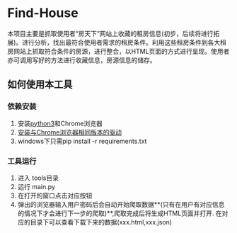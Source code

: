 # Find-House

本项目主要是抓取使用者“房天下”网站上收藏的租房信息(初步，后续将进行拓展)。进行分析，找出最符合使用者需求的租房条件。利用这些租房条件到各大租房网站上抓取符合条件的房源，进行整合，以HTML页面的方式进行呈现。使用者亦可调用写好的方法进行收藏信息，房源信息的储存。

## 如何使用本工具

### 依赖安装

1. 安装[python3](https://www.python.org/downloads/)和Chrome浏览器
2. [安装与Chrome浏览器相同版本的驱动](http://chromedriver.storage.googleapis.com/index.html)
3. windows下只需pip install -r requirements.txt

### 工具运行

1. 进入 tools目录
2. 运行  main.py
3. 在打开的窗口点击对应按钮
4. 弹出的浏览器输入用户密码后会自动开始爬取数据**(只有在用户有对应信息的情况下才会进行下一步的爬取)**,爬取完成后将生成HTML页面并打开. 在对应的目录下可以查看下载下来的数据(xxx.html,xxx.json)
